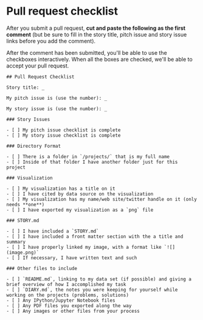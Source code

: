 # Pull request checklist

After you submit a pull request, **cut and paste the following as the first comment** (but be sure to fill in the story title, pitch issue and story issue links before you add the comment).

After the comment has been submitted, you'll be able to use the checkboxes interactively. When all the boxes are checked, we'll be able to accept your pull request.

    ## Pull Request Checklist
    
    Story title: _

    My pitch issue is (use the number): _

    My story issue is (use the number): _
    
    ### Story Issues

    - [ ] My pitch issue checklist is complete
    - [ ] My story issue checklist is complete

    ### Directory Format

    - [ ] There is a folder in `/projects/` that is my full name
    - [ ] Inside of that folder I have another folder just for this project

    ### Visualization

    - [ ] My visualization has a title on it
    - [ ] I have cited by data source on the visualization
    - [ ] My visualization has my name/web site/twitter handle on it (only needs **one**)
    - [ ] I have exported my visualization as a `png` file

    ### STORY.md

    - [ ] I have included a `STORY.md`
    - [ ] I have included a front matter section with the a title and summary
    - [ ] I have properly linked my image, with a format like `![](image.png)`
    - [ ] If necessary, I have written text and such

    ### Other files to include

    - [ ] `README.md`, linking to my data set (if possible) and giving a brief overview of how I accomplished my task
    - [ ] `DIARY.md`, the notes you were keeping for yourself while working on the projects (problems, solutions) 
    - [ ] Any IPython/Jupyter Notebook files
    - [ ] Any PDF files you exported along the way
    - [ ] Any images or other files from your process
